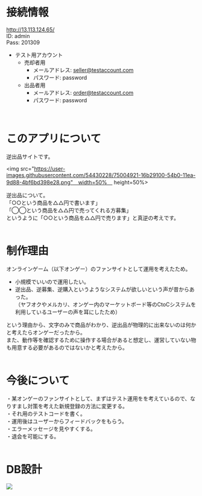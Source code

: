 # 接続情報
http://13.113.124.65/  
ID: admin  
Pass: 201309  
  
* テスト用アカウント
  * 売却者用
    * メールアドレス: seller@testaccount.com
    * パスワード: password
  * 出品者用
    * メールアドレス: order@testaccount.com
    * パスワード: password  
<br/>
  
# このアプリについて
逆出品サイトです。  
  
<img src="https://user-images.githubusercontent.com/54430228/75004921-16b29100-54b0-11ea-9d88-4bf6bd398e28.png"　width=50%　 height=50%>


逆出品について。  
「○○という商品を△△円で書います」  
「◯◯という商品を△△円で売ってくれる方募集」  
というように「○○という商品を△△円で売ります」と真逆の考えです。  
<br/>
  
# 制作理由
オンラインゲーム（以下オンゲー）のファンサイトとして運用を考えたため。  
  
* 小規模でいいので運用したい。  
* 逆出品、逆募集、逆購入というようなシステムが欲しいという声が昔からあった。  
（ヤフオクやメルカリ、オンゲー内のマーケットボード等のCtoCシステムを利用しているユーザーの声を耳にしたため）<br/>
  
という理由から、文字のみで商品がわかり、逆出品が物理的に出来ないのは何かと考えたらオンゲーだったから。    
また、動作等を確認するために操作する場合があると想定し、運営していない物も用意する必要があるのではないかと考えたから。  
<br/>
  
# 今後について
・某オンゲーのファンサイトとして、まずはテスト運用をを考えているので、なりすまし対策を考えた新規登録の方法に変更する。  
・それ用のテストコードを書く。   
・運用後はユーザーからフィードバックをもらう。  
・エラーメッセージを見やすくする。  
・退会を可能にする。  
<br/>
  
# DB設計
<img src="https://user-images.githubusercontent.com/54430228/74808740-e1cb0080-532e-11ea-8309-0b65d319b381.png">

